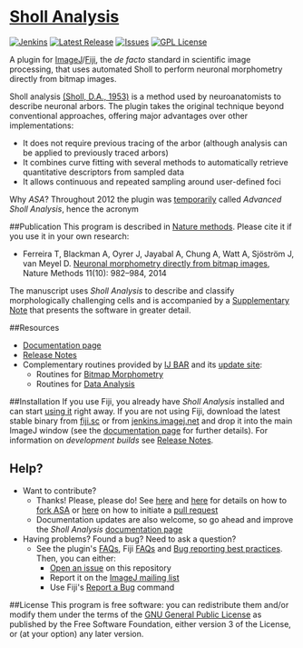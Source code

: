 # [Sholl Analysis](http://fiji.sc/Sholl)
[![Jenkins](http://img.shields.io/jenkins/s/http/jenkins.imagej.net/Sholl-Analysis.svg?style=flat-square)](http://jenkins.imagej.net/job/Sholl-Analysis/)
[![Latest Release](https://img.shields.io/github/release/tferr/ASA.svg?style=flat-square)](https://github.com/tferr/ASA/releases)
[![Issues](https://img.shields.io/github/issues/tferr/ASA.svg?style=flat-square)](https://github.com/tferr/ASA/issues)
[![GPL License](http://img.shields.io/badge/license-GPL-blue.svg?style=flat-square)](http://opensource.org/licenses/GPL-3.0)

A plugin for [ImageJ](http://imagej.nih.gov/ij/)/[Fiji](http://fiji.sc/), the _de facto_ standard in
scientific image processing, that uses automated  Sholl to perform neuronal morphometry directly from
bitmap images.

Sholl analysis [(Sholl, D.A., 1953)](http://www.ncbi.nlm.nih.gov/pmc/articles/PMC1244622/) is a
method used by neuroanatomists to describe neuronal arbors. The plugin takes the original technique
beyond conventional approaches, offering major advantages over other implementations:

 * It does not require previous tracing of the arbor (although analysis can be applied to previously
   traced arbors)
 * It combines curve fitting with several methods to automatically retrieve quantitative descriptors
   from sampled data
 * It allows continuous and repeated sampling around user-defined foci

Why _ASA_? Throughout 2012 the plugin was [temporarily](SHA:1fdf4992b748ef8678f57601f2739473e40718c9)
called _Advanced Sholl Analysis_, hence the acronym

##Publication
This program is described in [Nature methods](http://www.nature.com/nmeth/journal/v11/n10/full/nmeth.3125.html).
Please cite it if you use it in your own research:

- Ferreira T, Blackman A, Oyrer J, Jayabal A, Chung A, Watt A, Sjöström J, van Meyel D.
  [Neuronal morphometry directly from bitmap images](http://www.nature.com/nmeth/journal/v11/n10/full/nmeth.3125.html),
  Nature Methods 11(10): 982–984, 2014

The manuscript uses _Sholl Analysis_ to describe and classify morphologically challenging cells and
is accompanied by a [Supplementary Note](http://www.nature.com/nmeth/journal/v11/n10/extref/nmeth.3125-S1.pdf)
that presents the software in greater detail.

##Resources
 - [Documentation page](http://fiji.sc/Sholl)
 - [Release Notes](./Notes.md)
 - Complementary routines provided by [IJ BAR](https://github.com/tferr/Scripts#ij-bar) and its
   [update site](http://fiji.sc/BAR#Installation):
   - Routines for [Bitmap Morphometry](https://github.com/tferr/Scripts#neuronal-morphometry)
   - Routines for [Data Analysis](https://github.com/tferr/Scripts#data-analysis)


##Installation
If you use Fiji, you already have _Sholl Analysis_ installed and can start [using it](http://fiji.sc/Sholl#Usage)
right away. If you are not using Fiji, download the latest stable binary from [fiji.sc](http://fiji.sc/Sholl)
or from [jenkins.imagej.net](http://jenkins.imagej.net/job/Sholl-Analysis/lastStableBuild/) and drop
it into the main ImageJ window (see the [documentation page](http://fiji.sc/Sholl#Non-Fiji_users)
for further details). For information on _development builds_ see [Release Notes](./Notes.md#).


## Help?
 * Want to contribute?
    * Thanks! Please, please do! See [here](https://guides.github.com/activities/contributing-to-open-source/)
      and [here](https://help.github.com/articles/fork-a-repo) for details on how to
      [fork ASA](https://github.com/tferr/ASA/fork) or [here](https://help.github.com/articles/using-pull-requests)
      on how to initiate a [pull request](https://github.com/tferr/ASA/pulls)
    * Documentation updates are also welcome, so go ahead and improve the _Sholl Analysis_
      [documentation page](http://fiji.sc/Sholl)
 * Having problems? Found a bug? Need to ask a question?
    * See the plugin's [FAQs](http://fiji.sc/Sholl#FAQ), Fiji [FAQs](http://fiji.sc/Frequently_Asked_Questions)
      and [Bug reporting best practices](http://fiji.sc/Bug_reporting_best_practices). Then, you can either:
      * [Open an issue](https://github.com/tferr/ASA/issues) on this repository
      * Report it on the [ImageJ mailing list](http://imagej.nih.gov/ij/list.html)
      * Use Fiji's [Report a Bug](http://fiji.sc/Report_a_Bug) command


##License
This program is free software: you can redistribute them and/or modify them under the terms of the
[GNU General Public License](http://www.gnu.org/licenses/gpl.txt) as published by the Free Software
Foundation, either version 3 of the License, or (at your option) any later version.
